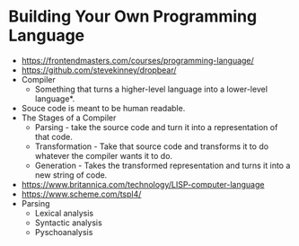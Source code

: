 # Building Your Own Programming Language

* <https://frontendmasters.com/courses/programming-language/>
* <https://github.com/stevekinney/dropbear/>
* Compiler
  * Something that turns a higher-level language into a lower-level language*.
* Souce code is meant to be human readable.
* The Stages of a Compiler
  * Parsing - take the source code and turn it into a representation of that code.
  * Transformation - Take that source code and transforms it to do whatever the compiler wants it to do.
  * Generation - Takes the transformed representation and turns it into a new string of code.
* <https://www.britannica.com/technology/LISP-computer-language>
* <https://www.scheme.com/tspl4/>
* Parsing
  * Lexical analysis
  * Syntactic analysis
  * Pyschoanalysis

